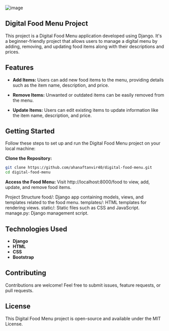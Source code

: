 ![image](https://github.com/ahanaftanvir40/Digital-Food-Menu/assets/111105281/03abb603-f3fe-4cd3-ba37-d46b2b0b00d8)
## Digital Food Menu Project

This project is a Digital Food Menu application developed using Django. It's a beginner-friendly project that allows users to manage a digital menu by adding, removing, and updating food items along with their descriptions and prices.

## Features

- **Add Items:** Users can add new food items to the menu, providing details such as the item name, description, and price.

- **Remove Items:** Unwanted or outdated items can be easily removed from the menu.

- **Update Items:** Users can edit existing items to update information like the item name, description, and price.

## Getting Started

Follow these steps to set up and run the Digital Food Menu project on your local machine:

**Clone the Repository:**
   ```bash
   git clone https://github.com/ahanaftanvir40/digital-food-menu.git
   cd digital-food-menu
   ```

**Access the Food Menu:**
 Visit http://localhost:8000/food to view, add, update, and remove food items.

Project Structure
food/: Django app containing models, views, and templates related to the food menu.
templates/: HTML templates for rendering views.
static/: Static files such as CSS and JavaScript.
manage.py: Django management script.
## Technologies Used

- **Django**
- **HTML**
- **CSS** 
- **Bootstrap** 


## Contributing
Contributions are welcome! Feel free to submit issues, feature requests, or pull requests.

## License
This Digital Food Menu project is open-source and available under the MIT License.


